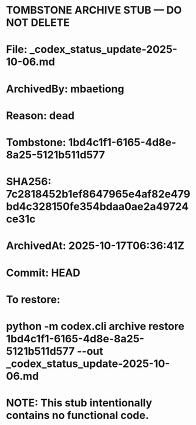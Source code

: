 # TOMBSTONE ARCHIVE STUB — DO NOT DELETE
# File: _codex_status_update-2025-10-06.md
# ArchivedBy: mbaetiong
# Reason: dead
# Tombstone: 1bd4c1f1-6165-4d8e-8a25-5121b511d577
# SHA256: 7c2818452b1ef8647965e4af82e479bd4c328150fe354bdaa0ae2a49724ce31c
# ArchivedAt: 2025-10-17T06:36:41Z
# Commit: HEAD
#
# To restore:
#   python -m codex.cli archive restore 1bd4c1f1-6165-4d8e-8a25-5121b511d577 --out _codex_status_update-2025-10-06.md
#
# NOTE: This stub intentionally contains no functional code.
